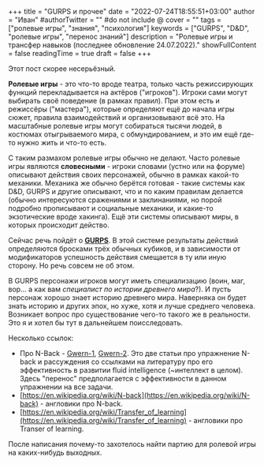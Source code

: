 +++
title = "GURPS и прочее"
date = "2022-07-24T18:55:51+03:00"
author = "Иван"
#authorTwitter = "" #do not include @
cover = ""
tags = ["ролевые игры", "знания", "психология"]
keywords = ["GURPS", "D&D", "ролевые игры", "перенос знаний"]
description = "Ролевые игры и трансфер навыков (последнее обновление 24.07.2022)."
showFullContent = false
readingTime = true
draft = false
+++

Этот пост скорее несерьёзный.

**Ролевые игры** - это что-то вроде театра, только часть режиссирующих функций перекладывается на актёров ("игроков"). Игроки сами могут выбирать своё поведение (в рамках правил). При этом есть и режиссёры ("мастера"), которые определяют ещё до начала игры сюжет, правила взаимодействий и организовывают всё это. На масштабные ролевые игры могут собираться тысячи людей, в костюмах отыгрываемого мира, с обмундированием, и это им ещё где-то нужно жить и что-то есть.

С таким размахом ролевые игры обычно не делают. Часто ролевые игры являются **словесными** - игроки словами (устно или на форуме) описывают действия своих персонажей, обычно в рамках какой-то механики. Механика же обычно берётся готовая - такие системы как D&D, GURPS и другие описывают, что и по каким правилам делается (обычно интересуются сражениями и заклинаниями, но порой подробно прописывают и социальные механики, и какие-то экзотические вроде хакинга). Ещё эти системы описывают миры, в которых происходит действо.

Сейчас речь пойдёт о [**GURPS**](https://ru.wikipedia.org/wiki/GURPS). В этой системе результаты действий определяются бросками трёх обычных кубиков, и в зависимости от модификаторов успешность действия смещается в ту или иную сторону. Но речь совсем не об этом.

В GURPS персонажи игроков могут иметь специализацию (воин, маг, вор... а как вам _специалист по истории древнего мира_?). И пусть персонаж хорошо знает историю древнего мира. Наверняка он будет знать историю и других эпох, но хуже, хотя и лучше среднего человека. Возникает вопрос про существование чего-то такого же в реальности. Это я и хотел бы тут в дальнейшем поисследовать.

Несколько ссылок:

- Про N-Back - [Gwern-1](https://www.gwern.net/DNB-FAQ), [Gwern-2](https://www.gwern.net/DNB-meta-analysis). Это две статьи про упражнение N-back и рассуждения со ссылками на литературу про его эффективность в развитии fluid intelligence (~интеллект в целом). Здесь "перенос" предполагается с эффективности в данном упражнении на все задачи.
- [https://en.wikipedia.org/wiki/N-back](https://en.wikipedia.org/wiki/N-back) - англовики про N-back.
- [https://en.wikipedia.org/wiki/Transfer_of_learning](https://en.wikipedia.org/wiki/Transfer_of_learning) - англовики про Transer of learning.

После написания почему-то захотелось найти партию для ролевой игры на каких-нибудь выходных.